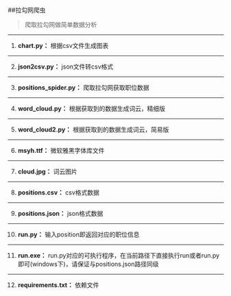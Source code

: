 ##拉勾网爬虫
>爬取拉勾网做简单数据分析
---
1. __chart.py：__ 根据csv文件生成图表
---
2. __json2csv.py：__ json文件转csv格式
---
3. __positions_spider.py：__ 爬取拉勾网获取职位数据
---
4. __word_cloud.py：__ 根据获取到的数据生成词云，精细版
---
5. __word_cloud2.py：__ 根据获取到的数据生成词云，简易版
---
6. __msyh.ttf：__ 微软雅黑字体库文件
---
7. __cloud.jpg：__ 词云图片
---
8. __positions.csv：__ csv格式数据
---
9. __positions.json：__ json格式数据
---
10. __run.py：__ 输入position即返回对应的职位信息
---
11. __run.exe：__ run.py对应的可执行程序，在当前路径下直接执行run或者run.py即可(windows下)，请保证与positions.json路径同级
---
12. __requirements.txt：__ 依赖文件